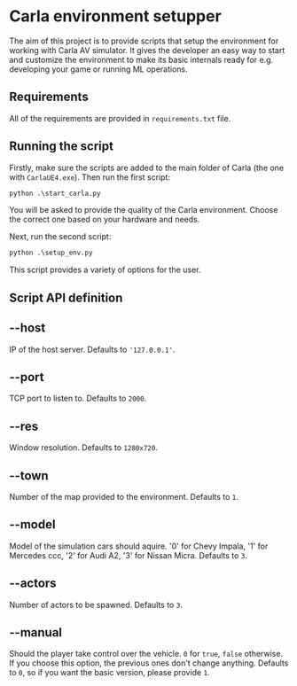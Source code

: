# Carla environment setupper

The aim of this project is to provide scripts that setup the environment for working with Carla AV simulator. It gives the developer an easy way to start and customize the environment to make its basic internals ready for e.g. developing your game or running ML operations.

## Requirements

All of the requirements are provided in `requirements.txt` file.

## Running the script

Firstly, make sure the scripts are added to the main folder of Carla (the one with `CarlaUE4.exe`). Then run the first script:

```python
python .\start_carla.py
```

You will be asked to provide the quality of the Carla environment. Choose the correct one based on your hardware and needs.

Next, run the second script:

```python
python .\setup_env.py
```

This script provides a variety of options for the user.

## Script API definition

## --host

IP of the host server. Defaults to `'127.0.0.1'`.

## --port

TCP port to listen to. Defaults to `2000`.

## --res

Window resolution. Defaults to `1280x720`.

## --town

Number of the map provided to the environment. Defaults to `1`.

## --model

Model of the simulation cars should aquire. '0' for Chevy Impala, '1' for Mercedes ccc, '2' for Audi A2, '3' for Nissan Micra. Defaults to `3`.
       
## --actors

Number of actors to be spawned. Defaults to `3`.

## --manual

Should the player take control over the vehicle. `0` for `true`, `false` otherwise. If you choose this option, the previous ones don't change anything. Defaults to `0`, so if you want the basic version, please provide `1`.